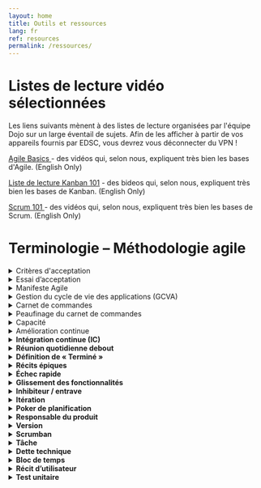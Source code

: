 ```yaml
---
layout: home
title: Outils et ressources
lang: fr
ref: resources
permalink: /ressources/
---
```


# Listes de lecture vidéo sélectionnées

Les liens suivants mènent à des listes de lecture organisées par l'équipe Dojo sur un large éventail de sujets. Afin de les afficher à partir de vos appareils fournis par EDSC, vous devrez vous déconnecter du VPN !

<a href="https://youtube.com/playlist?list=PLA--nqTdtET3gvCY8DBBX-v4-APKMMfZ3" alt="Agile Basics Playlist"> Agile Basics </a> - des vidéos qui, selon nous, expliquent très bien les bases d'Agile. (English Only)

<a href="https://youtube.com/playlist?list=PLA--nqTdtET3vDgPXTrCp7YERpq874zWl" alt="Kanban 101 Playlist">Liste de lecture Kanban 101</a> - des bideos qui, selon nous, expliquent très bien les bases de Kanban. (English Only)

<a href="https://youtube.com/playlist?list=PLA--nqTdtET37Dnay7PJy_X6aQsipwfMa" alt="Scrum 101 Playlist">Scrum 101 </a> - des vidéos qui, selon nous, expliquent très bien les bases de Scrum. (English Only) 


# Terminologie – Méthodologie agile

<details>
	<summary>Critères d'acceptation</summary>
		<div class="faq__content">
			<p>Les critères d’acceptation renferment un ensemble de conditions que la solution doit respecter pour satisfaire le client. Le responsable du produit ou le représentant du client rédige des déclarations du point de vue du client qui expliquent comment un récit ou une fonctionnalité d’utilisateur devrait fonctionner. Pour que la fonctionnalité ou le récit soit accepté, ils doivent satisfaire aux critères d’acceptation, car sinon ils seront rejetés.</p>

			<p><strong>Dans la pratique : </strong>   Les critères d’acceptation doivent être rédigés dans un langage clair et être faciles à comprendre. Par exemple : « Lorsque je suis connecté, quand je clique sur le bouton “Acheter”, le nombre total d’articles dans mon panier devrait augmenter d’une unité. »</p>
    
			<p>Avantages du point de vue de la gestion de projet :
				<ul>
					<li>Confirme quand le récit d’utilisateur est terminé.</li>
					<li>Aide l’équipe à comprendre le récit ou la fonctionnalité.</li>
					<li>Élimine l’ambiguïté dans les exigences.</li>
				</ul>
			</p>
		</div>
</details>

<details>
	<summary>Essai d’acceptation</summary>
		<div class="faq__content">
			<p>Un essai d’acceptation se fait par rapport aux critères d’acceptation et sert à vérifier si la fonctionnalité est réellement fonctionnelle. Le test n’a que deux résultats : réussite ou échec. Souvent, les tests d’acceptation sont automatisés afin qu’ils puissent être effectués pour toutes les versions du logiciel. Les critères d’acceptation prévoient habituellement un ou plusieurs tests d’acceptation.</p>
			<p><strong>Aussi appelé : </strong>  test fonctionnel, test client, test de récit</p>
			<p><strong>Dans la pratique :</strong>  Les essais d’acceptation permettent de s’assurer que le logiciel répond aux exigences de l’entreprise et du client. Les essais d’acceptation sont rédigés par le responsable du produit et sont de brefs énoncés expliquant le comportement et le résultat attendus. Par exemple, « L’utilisateur clique sur ce bouton et le texte devient rouge ». Ce test se solde par une réussite ou un échec.</p>
			<p>Avantages du point de vue de la gestion de projet : 
				<ul>
					<li>Augmente la satisfaction du client en veillant à ce que ses exigences soient satisfaites.</li>
					<li>Cerne rapidement les problèmes de fonctionnalité et de convivialité.</li>
					<li>Favorise la collaboration entre les développeurs et l’utilisateur final.</li>
				</ul>
			</p>
		</div>
</details>

<details>
	<summary>Manifeste Agile</summary>
		<div class="faq__content">
			<p>Le Manifeste agile comprend les quatre valeurs et 12 principes d’un processus itératif de développement de logiciels. En février 2001, 17 développeurs de logiciels se sont rencontrés dans l’État d’Utah pour discuter de méthodes de développement « légères ». Ils ont publié le Manifeste pour le développement agile de logiciels, qui décrit comment ils ont trouvé « de meilleures façons de développer des logiciels en le faisant et en aidant les autres à le faire ».</p>
			<p><strong>Dans la pratique :</strong>  Les gestionnaires de projet consultent le Manifeste agile lorsqu’ils gèrent tout processus qui s’aligne sur ses concepts fondamentaux, comme la méthodologie agile.</p>
			<p>Avantages du point de vue de la gestion de projet : 
				<ul>
					<li>Essais fréquents et livraison continue de logiciels précieux.</li>
					<li>Permet de bien s’ajuster aux changements apportés aux exigences.</li>
					<li>Favorise la collaboration interfonctionnelle.</li>
				</ul>
			</p>
		</div>
</details>

<details>
	<summary>Gestion du cycle de vie des applications (GCVA)</summary>
		<div class="faq__content">
			<p>La gestion du cycle de vie des applications (GAP) est un processus continu de gestion d’une application logicielle depuis sa planification initiale jusqu’à sa mise hors service.</p>
			<p><strong>Dans la pratique : </strong> La GCVA est utilisée tout au long du projet et comprend l’utilisation de divers outils pour faciliter la gestion des exigences, l’architecture, le codage, la mise à l’essai, le suivi et la diffusion.</p>
			<p>Avantages du point de vue de la gestion de projet :
				<ul>
					<li>Réduit les risques en permettant de surveiller constamment l’état du projet.</li>
					<li>Réduit le temps de cycle et les coûts de développement.</li>
					<li>Réduit au minimum les temps d’arrêt.</li>
				</ul>
			</p>
		</div>
</details>

<details>
	<summary>Carnet de commandes</summary>
		<div class="faq__content">
			<p>	Un carnet de commandes est une liste changeante des exigences relatives aux produits qui correspond aux besoins du client. Il ne s’agit pas d’une liste de choses à faire; il s’agit plutôt d’une liste de toutes les fonctionnalités souhaitées pour le produit. L’équipe agile consulte le carnet pour établir l’ordre de priorité des fonctionnalités et pour savoir lesquelles sont à mettre en œuvre en premier.</p>
			<p><strong>Dans la pratique : </strong>  L’équipe de développement se base sur le carnet de commandes pour déterminer les tâches à accomplir durant la mise au point de chaque itération. Ce carnet peut changer tout au long du processus de développement à mesure que l’équipe en apprend davantage sur les exigences du client.</p>
			<p><strong>Aussi appelé :  </strong> carnet de produit</p>
			<p>Avantages du point de vue de la gestion de projet : 
				<ul>
					<li>Communication claire des priorités.</li>
					<li>Permet la planification à long terme.</li>
					<li>Veille à ce que les besoins du client soient entendus.</li>
				</ul>
			</p>
		</div>
</details>

<details>
	<summary>Peaufinage du carnet de commandes</summary>
		<div class="faq__content">
			<p>Le peaufinage du carnet de commandes se fait à la fin d’un sprint, lorsque l’équipe se réunit pour s’assurer que le carnet est prêt pour le prochain sprint. L’équipe peut supprimer les récits d’utilisateur qui ne sont pas pertinents, créer de nouveaux récits, réévaluer la priorité ou diviser les récits d’utilisateur en tâches plus petites. Le peaufinage du carnet est à la fois un processus continu et le nom de la réunion où cette action a lieu (réunion de peaufinage du carnet de commandes).</p>
			<p><strong>Aussi appelé : </strong>  Ajustement du carnet de commandes</p>
			<p><strong> Dans la pratique : </strong> Une fois que l’équipe a terminé le sprint, elle fixe une réunion de peaufinage du carnet de commandes. Le peaufinage du carnet de commandes vise à s’assurer qu’il ne contient que des éléments qui sont pertinents et qui répondent aux objectifs.</p>
			<p>Avantages du point de vue de la gestion de projet : 
				<ul>
					<li>Permet de s’assurer que toutes les fonctions répondent aux objectifs du projet.</li>
					<li>Aide l’équipe de développement à comprendre les priorités et à rester sur la bonne voie.</li>
					<li>Facilite la communication quant aux fonctions qui sont et ne sont pas importantes et pourquoi.</li>
				</ul>
			</p>
		</div>
</details>

<details>
	<summary>Capacité</summary>
		<div class="faq__content">
			<p>La capacité représente la quantité de travail qui peut être accomplie dans un certain délai et est basée sur le nombre d’heures durant lesquelles une personne ou une équipe sera disponible pour effectuer le travail.</p>
			<p><strong>Dans la pratique : </strong> Le responsable du produit et l’équipe agile déterminent la capacité ou la charge de travail qu’ils peuvent assumer pour un sprint à venir. On décide de la capacité lors de la réunion de planification du sprint.</p>
			<p>Avantages du point de vue de la gestion de projet :
				<ul>
					<li>Améliore la gestion des ressources.</li>
					<li>Permet d’estimer la date d’achèvement d’un projet.</li>
				</ul>
			</p>
		</div>
</details>

<details>
	<summary>Amélioration continue</summary>
		<div class="faq__content">
			<p>	L’amélioration continue est un processus visant à améliorer la qualité et l’efficacité en apportant de petits changements graduels au fil du temps. Dans le contexte de la méthode de gestion Kanban, l’amélioration continue désigne tout particulièrement le processus d’optimisation du flux de travail et de réduction du temps de cycle, ce qui se traduit par une productivité accrue.</p>
			<p><strong>Aussi appelé :</strong> Kaizen</p>
			<p><strong>L’amélioration continue est utilisée pour améliorer progressivement le processus de travail et est composée des étapes suivantes :
				<ol>
					<li> Identifier </li>
					<li> Planifier </li>
					<li> Exécuter </li>
					<li> Passer en revue.</li>
				</ol>
			</p>
			<p>Plus précisément dans le cas de Kanban, aucune date d’échéance n’est fixée; l’équipe se concentre donc sur les travaux en cours. À mesure que les membres de l’équipe collaborent pour résoudre les problèmes et tiennent des séances de remue-méninges pour trouver de nouvelles idées, le processus devient plus efficace et plus rationnel, les temps de cycle diminuent et le flux de travail est optimisé. Les équipes n’ont pas besoin d’être interfonctionnelles lorsqu’elles suivent la méthode Kanban.</p>
			<p>Avantages du point de vue de la gestion de projet : 
				<ul>
					<li>Améliore la productivité et la livraison.</li>
					<li>Accroît l’exactitude des prévisions des travaux et de la livraison futurs.</li>
					<li>Simplifie le travail et réduit le gaspillage.</li>
					<li>Permet d’apporter des améliorations progressivement.</li>
					<li>Augmente le sentiment de fierté et d’accomplissement chez les membres de l’équipe.</li>
				</ul>
			</p>
		</div>
</details>

<details>
	<summary>Intégration continue (IC)</summary>
		<div class="faq__content">
			<p>L’intégration continue est une pratique de génie logiciel qui comprend l’intégration continue du nouveau code de développement dans la base de codes existante. </p>
			<p><strong>Aussi appelée : </strong>livraison continue, déploiement continu</p>
			<p><strong>Dans la pratique :</strong> Une fois que le développement de la fonctionnalité est terminé, les développeurs la mettent à l’essai pour déceler les défaillances, puis l’intègrent à la base de codes existante. Cela permet de s’assurer que le dépôt de codes contient toujours la version la plus récente qui fonctionne du logiciel en voie de développement. Dans la pratique, ce processus est automatisé dans une large mesure par l’utilisation d’outils de contrôle des versions, de politiques et de conventions de l’équipe et d’outils de configuration précis.</p>
			<p>Avantages du point de vue de la gestion de projet : 
				<ul>
					<li>Permet d’obtenir une rétroaction rapidement, afin que les défaillances puissent être repérées et corrigées rapidement.</li>
					<li>Réduit le temps et les efforts nécessaires pour réaliser chaque intégration.</li>
					<li>Fournit un processus automatisé de création et de diffusion.</li>
					<li>Permet aux logiciels d’être livrables à tout moment.</li>
				</ul>
			</p>
		</div>
</details>

<details>
	<summary>Réunion quotidienne debout</summary>
		<div class="faq__content">
			<p>La réunion quotidienne debout est un élément clé des méthodologies agiles et sert de tribune quotidienne où les équipes agiles peuvent faire connaître les progrès, signaler les obstacles et prendre des engagements pour l’itération ou le sprint en cours. Cette brève rencontre de 15 minutes se tient habituellement tous les matins à la même heure et au même endroit. La réunion devrait être suffisamment brève pour permettre aux participants de se tenir debout. Le fait de rester debout favorise la concision et fait en sorte que la réunion ne se prolonge pas au-delà du délai imparti.</p>
			<p><strong>Aussi appelée : </strong> Scrum quotidien, mêlée quotidienne, réunion debout, réunion quotidienne, caucus quotidien.</p>
			<p><strong>Dans la pratique :</strong> Les réunions quotidiennes se tiennent généralement autour du tableau de mêlée ou Kanban des tâches (pour les équipes sur place). Les équipes répondent à trois questions sur l’état de leur travail :
				<ol>
					<li> Qu'ai-je accompli hier ?</li>
					<li> 2Qu’est-ce que je vais m’engager à faire aujourd’hui?</li>
					<li> Quels obstacles m’empêchent de respecter mes engagements?</li>
				</ol>
			</p>
			<p>Toute discussion au cours de la réunion debout quotidienne doit viser à répondre à ces trois questions. Toute discussion supplémentaire découlant de ces questions doit avoir lieu en dehors de la réunion debout quotidienne.</p>
			<p>Avantages du point de vue de la gestion de projet : 
				<ul>
					<li>Assure le bon déroulement du travail.</li>
					<li>Assure la brièveté de la réunion (parce qu’elle se déroule debout).</li>
					<li>Aide à cerner les problèmes le plus tôt possible.</li>
					<li>Accroît la responsabilisation, la communication et la collaboration de l’équipe.</li>
					<li>Stimule l’auto-organisation et la planification personnelle au sein de l’équipe.</li>
					<li>Aide les membres de l’équipe à résoudre les problèmes et à apporter de petites corrections au besoin.</li>
					<li>Assure une interaction face à face (si sur place).</li>
				</ul>
			</p>
		</div>
</details>

<details>
	<summary>Définition de « Terminé »</summary>
		<div class="faq__content">
			<p>La définition de « terminé » renvoie à un ensemble de critères prédéterminés auxquels un produit doit satisfaire pour être considéré comme terminé. L’équipe en arrive à un consensus sur ce qui définit une tâche comme étant accomplie, puis affiche une liste de vérification des étapes à franchir avant que le produit puisse être considéré comme pouvant être livré. L’équipe affiche cette liste sous la forme d’un grand tableau visuel bien en vue dans la zone de l’équipe.</p>
			<p><strong>Aussi connu comme :</strong> entièrement achevé, fini, fini-fini-fini, liste terminée, liste de vérification close, produit sashimi, définition des tâches achevées, liste de travaux à compléter.</p>
			<p><strong>Dans la pratique :</strong> L’équipe s’entend sur une liste de critères qui doivent être satisfaits avant que l’on puisse conclure qu’un stade de développement du produit est terminé, c’est-à-dire que tous les travaux de conception, de codage, de mise à l’essai et de documentation ont été achevés et que le code a été entièrement intégré au système. Si une tâche ne répond pas aux critères de définition du concept « terminé », elle ne peut pas être considérée comme contribuant à la rapidité de l’équipe.</p>
			<p>Avantages du point de vue de la gestion de projet : 
				<ul>
					<li>Améliore la probabilité de livrer un logiciel fonctionnel.</li>
					<li>Limite le coût des reprises de travaux une fois qu’une fonctionnalité a été acceptée comme étant terminée.</li>
					<li>Réduit le risque d’incompréhension et de conflit entre l’équipe de développement et le client ou le responsable du produit.</li>
				</ul>
			</p>
		</div>
</details>

<details>
	<summary>Récits épiques</summary>
		<div class="faq__content">
			<p>Les épopées ou récits épiques sont définis comme de grands récits d’utilisateur dont l’ampleur est difficile à estimer dans leur état actuel ou qui sont difficiles à accomplir en une seule itération. Les récits épiques sont généralement moins prioritaires et attendent d’être répartis en composantes plus petites.</p>
			<p><strong>Dans la pratique :</strong> Les récits épiques sont souvent utilisés comme espaces réservés pour les nouvelles idées qui n’ont pas été entièrement développées. Tandis que les récits épiques sont monnaie courante au moment de l’établissement du carnet des commandes inital du produit, ils devraient être subdivisés en récits d’utilisateurs plus faciles à gérer où les exigences du récit sont définies de façon plus étroite.</p>
			<p>Avantages du point de vue de la gestion de projet : 
				<ul>
					<li> Utile comme espace réservé pour les grandes exigences.</li>
					<li> Utile pour avoir une vue d’ensemble des récits d’utilisateur.</li>
				</ul>
			</p>
		</div>
</details>

<details>
	<summary>Échec rapide</summary>
		<div class="faq__content">
			<p>	Le processus d’échec rapide consiste à commencer à travailler sur une tâche ou un projet, à obtenir une rétroaction immédiate et à déterminer s’il faut continuer à travailler sur cette tâche ou adopter une approche différente, c’est-à-dire s’adapter. Si un projet ne marche pas, il est préférable d’arriver à cette conclusion tôt dans le processus plutôt que d’attendre que trop d’argent et de temps ait été investi.</p>
			<p><strong>Dans la pratique :</strong> Une équipe lance un nouveau projet ou une nouvelle tâche, obtient de la rétroaction dès le début, puis effectue une analyse pour déterminer si le projet sera fonctionnel ou fructueux. Si une tâche ou un projet se dirige dans la mauvaise direction, les membres de l’équipe sont encouragés à cesser d’y travailler dès que possible.</p>
			<p>Avantages du point de vue de la gestion de projet : 
				<ul>
					<li>Permet de cerner rapidement les problèmes.</li>
					<li>Crée une culture de transparence.</li>
					<li>Réduit le gaspillage de temps et d’efforts et le coût.</li>
					<li>Améliore l’efficience du développement de logiciels.</li>
				</ul>
			</p>
		</div>
</details>

<details>
	<summary>Glissement des fonctionnalités</summary>
		<div class="faq__content">
			<p>Par glissement des fonctionnalités, on entend la tendance à ajouter des exigences ou des caractéristiques supplémentaires à un projet une fois le développement entamé. Le glissement des fonctionnalités peut se produire au niveau du projet ou du sprint.</p>
			<p><strong>Aussi appelé :</strong> Glissement des exigences, glissement de la portée.</p>
			<p><strong>Dans la pratique :</strong> On peut s’attendre à des changements et des exigences supplémentaires lors d’un projet. Tout changement demandé après le début d’un projet ou d’un sprint doit être ajouté au carnet des commandes et il faut en déterminer la priorité en examinant sa valeur. Ainsi, le glissement des fonctionnalités n’aura pas d’incidence négative sur le calendrier ou le coût du projet.</p>
			<p>Préoccupations liées à la gestion de projet : 
				<ul>
					<li>Risques liés au calendrier, à la qualité et au coût du projet.</li>
					<li>Réduit la productivité.</li>
					<li>Empêche les équipes d’atteindre les objectifs de l’itération.</li>
					<li>Diminue la valeur du produit ou du produit livrable.</li>
			   </ul>
			</p>
		</div>
</details>

<details>
	<summary>Inhibiteur / entrave</summary>
		<div class="faq__content">
			<p>Un inhibiteur ou une entrave est un obstacle qui empêche une personne ou une équipe d’accomplir une tâche ou un projet. Des réunions non prévues, des problèmes techniques, un manque de connaissances ou d’expertise, un milieu de travail comportant des sources de distraction et des conflits au bureau sont autant d’exemples d’inhibiteurs.</p>
			<p><strong>Dans la pratique :</strong> L’équipe voudra peut-être créer une liste d’inhibiteurs appelée liste d’obstacles et l’afficher bien en vue dans la zone où elle se réunit pour les mêlées quotidiennes. Les inhibiteurs doivent être énumérés selon leur gravité, c’est-à-dire dans l’ordre dans lequel ils nuisent à la productivité de l’équipe. Si les inhibiteurs sont à l’échelle de l’entreprise, il incombe au chef de la mêlée de les éliminer. S’ils surviennent au niveau de l’équipe, il incombe à l’équipe de les résoudre ou de les enlever.</p>
			<p>Préoccupations liées à la gestion de projet : 
				<ul>
					<li>Réduit la productivité de l’équipe.</li>
					<li>Ont une Incidence négative sur le calendrier et le coût du projet.</li>
					<li>Il faut s’en occuper dès que possible.</li>
			   </ul>
			</p>
		</div>
</details>

<details>
	<summary>Itération</summary>
		<div class="faq__content">
			<p>Une itération est une période fixe ou programmée dans le temps, qui s’étend généralement sur deux à quatre semaines, au cours de laquelle une équipe agile élabore un produit livrable pouvant éventuellement être remis à son destinataire. Un projet agile typique comprend une série d’itérations, ainsi qu’une réunion de planification avant le développement de l’itération et une réunion rétrospective à la fin de l’itération. Les itérations sont appelées des sprints dans le contexte de la méthodologie mêlée.</p>
			<p><strong>Aussi appelée :</strong> Sprint, Bloc de temps.</p>
			<p><strong>Dans la pratique :</strong> Au début d’une itération ou d’un sprint, le responsable du produit et l’équipe décident des exigences à remplir pendant l’itération. La durée d’une itération peut varier d’un projet à l’autre.</p>
			<p>Avantages du point de vue de la gestion de projet : 
				<ul>
					<li>Permet aux équipes de travailler efficacement avec les clients.</li>
					<li>Encourage la rétroaction tout au long de l’itération.</li>
					<li>Aide à prévenir le glissement des fonctionnalités.</li>
					<li>Réduit le risque de retards par rapport aux délais.</li>
				</ul>
			</p>
		</div>
</details>

<details>
	<summary>Poker de planification</summary>
		<div class="faq__content">
			<p>Le Poker de planification est un exercice ou un jeu de renforcement de l’esprit d’équipe qui permet au groupe d’en arriver à un consensus en ce qui concerne l’estimation de la charge de travail.</p>
			<p><strong>Dans la pratique :</strong> Les joueurs utilisent des cartes imprimées avec des chiffres de la séquence Fibonacci pour attribuer des points aux récits des utilisateurs afin d’estimer la charge de travail. L’équipe doit parvenir à un consensus sur le temps qu’il faudra pour réaliser les récits ou remplir les exigences des utilisateurs. Les équipes peuvent aussi utiliser d’autres formes d’estimation relative, comme la taille de t-shirts.</p>
			<p>Avantages du point de vue de la gestion de projet : 
				<ul>
					<li>Met à profit l’expérience et les connaissances collectives de l’équipe.</li>
					<li>Encourage le remue-méninges et la proposition d’idées.</li>
					<li>Favorise la résolution de problèmes.</li>
					<li>Stimule la collaboration en équipe.</li>
					<li>Fournit des estimations plus exactes.</li>
				</ul>
			</p>
		</div>
</details>

<details>
	<summary>Responsable du produit</summary>
		<div class="faq__content">
			<p>En tant que membre de l’équipe agile, le responsable du produit représente le client et transmet ses exigences et sa vision à l’équipe. Le responsable du produit rédige les critères d’acceptation et établit l’ordre de priorité du carnet des commandes du produit et en assure la tenue à jour. Les responsables du produit devraient être en mesure de bien communiquer dans les deux sens : à la fois en transmettant les préoccupations de l’équipe au client et aux intervenants et en s’assurant que l’équipe reste sur la bonne voie pour se conformer à la vision du client à l’égard du produit.</p>
			<p><strong>Dans la pratique :</strong> Dans un environnement de mêlée, le responsable du produit compile et classe par ordre de priorité les récits des utilisateurs à accomplir lors d’un sprint. Pendant le sprint, le responsable du produit garde le silence; il ne peut pas apporter de changements ni donner de la rétroaction. Une fois le sprint terminé, le responsable du produit rencontre les membres de l’équipe et les intervenants pour leur faire part de commentaires et discuter des pistes d’amélioration. Le responsable du produit accepte ou rejette le produit à la fin du sprint, selon les critères d’acceptation décidés lors de la rencontre de planification du printemps.</p>
			<p> Dans un environnement de Kanban, le responsable du produit compile un carnet de commandes et classe par ordre de priorité les tâches à accomplir. Le responsable du produit a la souplesse nécessaire pour modifier les travaux et en changer l’ordre de priorité n’importe quand sans que cela ait une incidence sur les travaux déjà en cours.</p>
			<p>Avantages du point de vue de la gestion de projet : 
				<ul>
					<li>Meilleure compréhension au sein de l’équipe de la vision du client et du produit final.</li>
					<li>Communication et confiance accrues entre les clients, l’équipe et les intervenants.</li>
					<li>Soutien accru à l’équipe venant de parties externes.</li>
				</ul>
			</p>
		</div>
</details>

<details>
	<summary>Version</summary>
		<div class="faq__content">
			<p>Une version agile désigne la livraison finale d’un progiciel après plusieurs itérations ou sprints. Une version peut être soit la version initiale d’une application, soit l’ajout d’une ou de plusieurs fonctionnalités à une application existante. La mise au point d’une version ne devrait pas prendre plus d’un an et, dans certains cas, ne prendra peut-être que trois mois.</p>
			<p><strong> Dans la pratique :</strong> Les équipes agiles prennent le temps prévu pour le développement d’une version logicielle divisé par la vitesse des itérations pour déterminer le nombre d’itérations nécessaires pour développer le logiciel nécessaire pour la version.</p>
			<p>Avantages du point de vue de la gestion de projet : 
				<ul>
					<li>Fournit un objectif concret.</li>
					<li>Clarifie les exigences et la vision du client.</li>
					<li>Permet la diffusion préliminaire des versions alpha ou bêta après plusieurs itérations.</li>
			   </ul>
			</p>
		</div>
</details>

<details>
	<summary>Scrumban</summary>
		<div class="faq__content">
			<p>Scrumban est un hybride des méthodologies mêlée (Scrum) et Kanban utilisé pour accomplir des tâches et produire des livrables.</p>
			<p><strong>Dans la pratique :</strong> Scrumban est utilisé lorsqu’une équipe de mêlée souhaite appliquer une méthodologie de Kanban à son processus en se concentrant sur les travaux en cours et l’amélioration continue. Ou encore, une équipe de Kanban pourrait vouloir appliquer une certaine structure de mêlée à son processus, comme des réunions debout chaque jour ou certains rôles.</p>
			<p>Avantages du point de vue de la gestion de projet : 
				<ul>
					<li>Combine les meilleures pratiques des deux méthodes pour améliorer le processus que suit l’équipe.</li>
					<li>Permet aux équipes d’adapter leur processus de la manière qui leur convient le mieux.</li>
					<li>Équilibre la capacité de l’équipe par rapport à la demande.</li>
					<li>Améliore la visualisation pour une équipe de mêlée.</li>
					<li>Dirige les équipes vers une évolution à long terme de l’amélioration continue.</li>
				</ul>
			</p>
		</div>
</details>

<details>
	<summary>Tâche</summary>
		<div class="faq__content">
			<p>	Une tâche est une seule unité de travail provenant d’un récit d’utilisateur décomposé. Une tâche est habituellement accomplie par une seule personne.</p>
			<p><strong>Dans la pratique :</strong> La tâche est utilisée dans la méthodologie mêlée pour désigner une petite augmentation du travail à effectuer par un membre de l’équipe pendant un sprint. L’équipe désigne visuellement une tâche à accomplir en affichant une carte ou une note autocollante à son tableau de travail.</p>
			<p>Avantages du point de vue de la gestion de projet : 
				<ul>
					<li>Décompose les récits d’utilisateur en unités gérables.</li>
					<li>Permet aux membres de l’équipe d’accomplir une tâche sans se sentir submergés.</li>
					<li>Facile à indiquer sur les tableaux de travail agile.</li>
				</ul>
			</p>
		</div>
</details>

<details>
	<summary>Dette technique</summary>
		<div class="faq__content">
			<p>La dette technique désigne l’obligation qui crée une équipe de développement lorsqu’elle utilise une approche rapide et à court terme pour développer un progiciel sans tenir compte des conséquences à long terme. La dette technique augmente le coût et la complexité du projet en raison des inefficacités, des inexactitudes et d’autres problèmes introduits dans le progiciel. Une mauvaise gestion, de l’incompétence, la pression exercée par les délais ou des erreurs involontaires peuvent toutes contribuer à la dette technique.</p>
			<p><strong> Dans la pratique :</strong> La dette technique sert à motiver l’équipe à se concentrer sur la qualité et la valeur ajoutée pendant le développement. Cela peut se traduire par le réusinage et l’examen du code avec diligence et de façon continue, l’exécution de tests unitaires automatisés et l’intégration du code de façon cohérente. Les programmes de jumelage sont souvent utiles pour se protéger contre la dette technique. La création d’un environnement dans lequel les membres de l’équipe sont encouragés à étendre leurs connaissances et leur expérience pertinentes aide également à prévenir la dette technique.</p>
			<p>Préoccupations liées à la gestion de projet :
				<ul>
					<li>Réduit la qualité des produits.</li>
					<li>Entraîne des taux élevés de défectuosités.</li>
					<li>Réduit la productivité.</li>
					<li>Réduit la vitesse du flux de travail.</li>
					<li>Réduit la qualité de la tenue à jour du code.</li>
					<li>Entraîne des modifications et des mises en œuvre coûteuses.</li>
				</ul>
			</p>
		</div>
</details>

<details>
	<summary>Bloc de temps</summary>
		<div class="faq__content">
			<p>Un bloc de temps désigne une période donnée pendant laquelle une personne ou une équipe travaille à l’atteinte d’un objectif établi. L’équipe arrête le travail à la fin de la période, plutôt qu’à la fin des travaux. L’équipe évalue ensuite la quantité de travail accompli pour atteindre l’objectif fixé.</p>
			<p><strong>Dans la pratique :</strong> Des blocs de temps sont instaurés dans le cadre du développement logiciel agile afin d’accroître la qualité et la valeur d’un produit livrable. Plus particulièrement, des blocs de temps sont appliqués durant les sprints selon la méthodologie de la mêlée, ainsi que dans les pointes, où des longueurs fixes sont assignées aux tâches. Tout travail non exécuté à l’intérieur de la limite du bloc de temps soit est réaffecté à une autre itération, soit reçoit une nouvelle priorité.</p>
			<p>Avantages du point de vue de la gestion de projet :
				<ul>
					<li>Met davantage l’accent sur les tâches ou les problèmes qui ajoutent le plus de valeur.</li>
					<li>Permet de s’assurer que les besoins des clients sont satisfaits.</li>
					<li>Réduit le glissement des fonctionnalités.</li>
					<li>Offre une courte boucle de rétroaction.</li>
					<li>Permet de s’assurer que les fonctionnalités les plus importantes sont incluses au progiciel.</li>
			   </ul>
			</p>
		</div>
</details>

<details>
	<summary>Récit d’utilisateur</summary>
		<div class="faq__content">
			<p>Un récit d’utilisateur est une brève description non technique d’une exigence rédigée du point de vue du client ou de l’utilisateur final. </p>
			<p><strong>Dans la pratique :</strong> Le responsable du produit répartit les tâches dans le carnet de commandes en récits d’utilisateur. Pour évaluer l’effort que représente la charge de travail nécessaire pour mener à bien le récit, des points sont attribués aux récits d’utilisateur. Une fois que le responsable du produit classe les récits d’utilisateur par ordre de priorité, l’équipe divise les récits les plus prioritaires en tâches à accomplir lors de la prochaine itération ou du prochain sprint. L’équipe agile se sert de ces récits pour créer du code qui répondra aux exigences du client. Une fois l’itération ou le sprint terminé, l’équipe devrait avoir créé une version ou un produit livrable ou fonctionnel correspondant à l’exigence précisée dans le récit d’utilisateur.</p>
			<p>Avantages du point de vue de la gestion de projet : 
				<ul>
					<li>Accroît la productivité.</li>
					<li>Permet aux équipes de bien comprendre les exigences logicielles et les critères d’acceptation.</li>
					<li>Fournit aux équipes une rétroaction continue ou fréquente.</li>
					<li>Permet au responsable du produit ou au client d’apporter de petits changements avant la mise en œuvre du récit.</li>
					<li>Favorise l’amélioration continue.</li>
					<li>Augmente la valeur et la qualité des produits.</li>
					<li>Réduit le risque de défauts.</li>
				</ul>
			</p>
		</div>
</details>

<details>
	<summary>Test unitaire</summary>
		<div class="faq__content">
			<p>Un test unitaire désigne un court fragment de programme écrit pour tester et vérifier un élément de code une fois qu’il est terminé. Un élément de code soit réussit, soit échoue au test unitaire. Le test unitaire (ou un groupe de tests, appelé suite de tests) est le premier échelon de test d’un produit de développement logiciel.</p>
			<p><strong>Dans la pratique :</strong> Les développeurs effectuent un test unitaire pour un petit élément de code qu’ils mettent au point afin de vérifier si le code fonctionne correctement. Des essais unitaires devraient également être rédigés pour la correction des bogues. Lorsque le code est modifié, déplacé ou supprimé, l’essai unitaire doit être révisé pour refléter ce changement, puis exécuté de nouveau.</p>
			<p>Avantages du point de vue de la gestion de projet :
				 <ul>
					<li>Permet de repérer les bogues dans le logiciel tôt dans le processus de développement.</li>
					<li>Fournit de la documentation pour chaque élément de code.</li>
					<li>Offre une courte boucle de rétroaction.</li>
					<li>Facilite le déroulement des tests d’intégration.</li>
				</ul>
			</p>
		</div>
</details>
